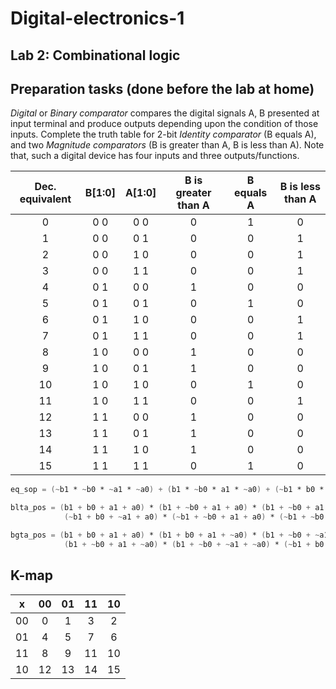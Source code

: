 # Digital-electronics-1

## Lab 2: Combinational logic

## Preparation tasks (done before the lab at home)

*Digital* or *Binary comparator* compares the digital signals A, B presented at input terminal and produce outputs depending upon the condition of those inputs. Complete the truth table for 2-bit *Identity comparator* (B equals A), and two *Magnitude comparators* (B is greater than A, B is less than A). Note that, such a digital device has four inputs and three outputs/functions.

| **Dec. equivalent** | **B[1:0]** | **A[1:0]** | **B is greater than A** | **B equals A** | **B is less than A** |
| :-: | :-: | :-: | :-: | :-: | :-: |
| 0 | 0 0 | 0 0 | 0 | 1 | 0 |
| 1 | 0 0 | 0 1 | 0 | 0 | 1 |
| 2 | 0 0 | 1 0 | 0 | 0 | 1 |
| 3 | 0 0 | 1 1 | 0 | 0 | 1 |
| 4 | 0 1 | 0 0 | 1 | 0 | 0 |
| 5 | 0 1 | 0 1 | 0 | 1 | 0 |
| 6 | 0 1 | 1 0 | 0 | 0 | 1 |
| 7 | 0 1 | 1 1 | 0 | 0 | 1 |
| 8 | 1 0 | 0 0 | 1 | 0 | 0 |
| 9 | 1 0 | 0 1 | 1 | 0 | 0 |
| 10 | 1 0 | 1 0 | 0 | 1 | 0 |
| 11 | 1 0 | 1 1 | 0 | 0 | 1 |
| 12 | 1 1 | 0 0 | 1 | 0 | 0 |
| 13 | 1 1 | 0 1 | 1 | 0 | 0 |
| 14 | 1 1 | 1 0 | 1 | 0 | 0 |
| 15 | 1 1 | 1 1 | 0 | 1 | 0 |

```verilog
eq_sop = (~b1 * ~b0 * ~a1 * ~a0) + (b1 * ~b0 * a1 * ~a0) + (~b1 * b0 * ~a1 * ~a0) + (b1 * b0 * a1 * a0);

blta_pos = (b1 + b0 + a1 + a0) * (b1 + ~b0 + a1 + a0) * (b1 + ~b0 + a1 + ~a0) * (~b1 + b0 + a1 + a0) * (~b1 + b0 + a1 + ~a0) * 
            (~b1 + b0 + ~a1 + a0) * (~b1 + ~b0 + a1 + a0) * (~b1 + ~b0 + a1 + ~a0) * (~b1 + ~b0 + ~a1 + a0) * (~b1 + ~b0 + ~a1 + ~a0);

bgta_pos = (b1 + b0 + a1 + a0) * (b1 + b0 + a1 + ~a0) * (b1 + ~b0 + ~a1 + a0) * (b1 + b0 + ~a1 + ~a0) * (b1 + ~b0 + a1 + ~a0) * 
            (b1 + ~b0 + a1 + ~a0) * (b1 + ~b0 + ~a1 + ~a0) * (~b1 + b0 + ~a1 + a0) * (~b1 + b0 + ~a1 + ~a0) * (~b1 + ~b0 + ~a1 + ~a0);
```

## K-map

| x  | 00 | 01 | 11 | 10 |
| :-: | :-: | :-: | :-: | :-: |
| 00 | 0  | 1  | 3  | 2 |
| 01 | 4  | 5  | 7  | 6 |
| 11 | 8  | 9  | 11  | 10 |
| 10 | 12  | 13  | 14  | 15 |

